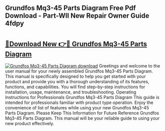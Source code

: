 ## Grundfos Mq3-45 Parts Diagram Free Pdf Download - Part-WII New Repair Owner Guide 4fdpy

# <h2><a href="http://dfu66w.blite.top/?on=Grundfos+Mq3-45+Parts+Diagram">🔗Download New 👉🔴 Grundfos Mq3-45 Parts Diagram</a></h2>

[![Grundfos Mq3-45 Parts Diagram download](https://i.imgur.com/lujVjoI.png)](http://dfu66w.blite.top/?on=Grundfos+Mq3-45+Parts+Diagram)
Greetings and welcome to the user manual for your newly assembled Grundfos Mq3-45 Parts Diagram. This manual is specifically designed to help you get started with your product and provide you with a thorough understanding of its features, functions, and capabilities. You will find step-by-step instructions for installation, usage, maintenance, and troubleshooting. Operating Instructions for Professionals Grundfos Mq3-45 Parts Diagram This guide is intended for professionals familiar with product type operation. Enjoy the convenience of list of features while using your new Grundfos Mq3-45 Parts Diagram. Please Keep This Information for Future Reference Grundfos Mq3-45 Parts Diagram. This manual will be your reliable guide to using your new product effectively.
